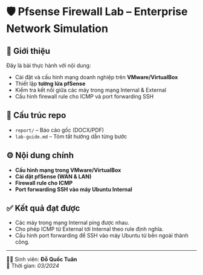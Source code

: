 # 🛡️ Pfsense Firewall Lab – Enterprise Network Simulation

## 📌 Giới thiệu
Đây là bài thực hành với nội dung:
- Cài đặt và cấu hình mạng doanh nghiệp trên **VMware/VirtualBox**
- Thiết lập **tường lửa pfSense**
- Kiểm tra kết nối giữa các máy trong mạng Internal & External
- Cấu hình firewall rule cho ICMP và port forwarding SSH

## 📂 Cấu trúc repo
- `report/` – Báo cáo gốc (DOCX/PDF)
- `lab-guide.md` – Tóm tắt hướng dẫn từng bước




## ⚙️ Nội dung chính
- **Cấu hình mạng trong VMware/VirtualBox**
- **Cài đặt pfSense (WAN & LAN)**
- **Firewall rule cho ICMP**
- **Port forwarding SSH vào máy Ubuntu Internal**

## ✅ Kết quả đạt được
- Các máy trong mạng Internal ping được nhau.
- Cho phép ICMP từ External tới Internal theo rule định nghĩa.
- Cấu hình port forwarding để SSH vào máy Ubuntu từ bên ngoài thành công.

---

👨‍💻 Sinh viên: **Đỗ Quốc Tuân**  
📅 Thời gian: *03/2024*
